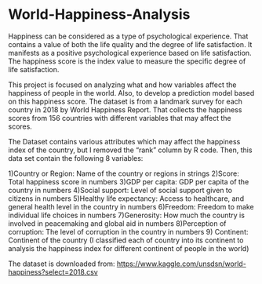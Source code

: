 # World-Happiness-Analysis

Happiness can be considered as a type of psychological experience. That contains a value of both the life quality and the degree of life satisfaction. It manifests as a positive psychological experience based on life satisfaction. The happiness score is the index value to measure the specific degree of life satisfaction. 
 
This project is focused on analyzing what and how variables affect the happiness of people in the world.  Also, to develop a prediction model based on this happiness score. The dataset is from a landmark survey for each country in 2018 by World Happiness Report. That collects the happiness scores from 156 countries with different variables that may affect the scores.
 
The Dataset contains various attributes which may affect the happiness index of the country, but I removed the “rank” column by R code.  Then, this data set contain the following 8 variables:

1)Country or Region: Name of the country or regions in strings
2)Score: Total happiness score in numbers
3)GDP per capita: GDP per capita of the country in numbers
4)Social support: Level of social support given to citizens in numbers
5)Healthy life expectancy: Access to healthcare, and general health level in the country in numbers
6)Freedom: Freedom to make individual life choices in numbers
7)Generosity: How much the country is involved in peacemaking and global aid in numbers
8)Perception of corruption: The level of corruption in the country in numbers
9) Continent: Continent of the country
(I classified each of country into its continent to analysis the happiness index for different continent of people in the world)

The dataset is downloaded from: https://www.kaggle.com/unsdsn/world-happiness?select=2018.csv 

